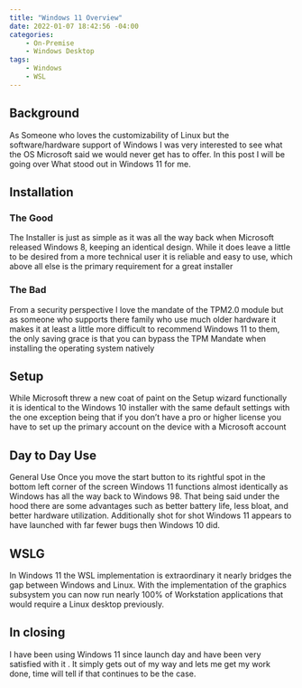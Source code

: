```yaml
---
title: "Windows 11 Overview"
date: 2022-01-07 18:42:56 -04:00
categories:
    - On-Premise
    - Windows Desktop
tags:
    - Windows
    - WSL
---
```


## Background
As Someone who loves the customizability of Linux but the software/hardware support of Windows I was very interested to see what the OS Microsoft said we would never get has to offer. In this post I will be going over What stood out in Windows 11 for me.

## Installation
### The Good
The Installer is just as simple as it was all the way back when Microsoft released Windows 8, keeping an identical design. While it does leave a little to be desired from a more technical user it is reliable and easy to use, which above all else is the primary requirement for a great installer

### The Bad
From a security perspective I love the mandate of the TPM2.0 module but as someone who supports there family who use much older hardware it makes it at least a little more difficult to recommend Windows 11 to them, the only saving grace is that you can bypass the TPM Mandate when installing the operating system natively

## Setup
While Microsoft threw a new coat of paint on the Setup wizard functionally it is identical to the Windows 10 installer with the same default settings with the one exception being that if you don’t have a pro or higher license you have to set up the primary account on the device with a Microsoft account

## Day to Day Use
General Use
Once you move the start button to its rightful spot in the bottom left corner of the screen Windows 11 functions almost identically as Windows has all the way back to Windows 98. That being said under the hood there are some advantages such as better battery life, less bloat, and better hardware utilization. Additionally shot for shot Windows 11 appears to have launched with far fewer bugs then Windows 10 did.

## WSLG
In Windows 11 the WSL implementation is extraordinary it nearly bridges the gap between Windows and Linux. With the implementation of the graphics subsystem you can now run nearly 100% of Workstation applications that would require a Linux desktop previously.

## In closing
I have been using Windows 11 since launch day and have been very satisfied with it . It simply gets out of my way and lets me get my work done, time will tell if that continues to be the case.